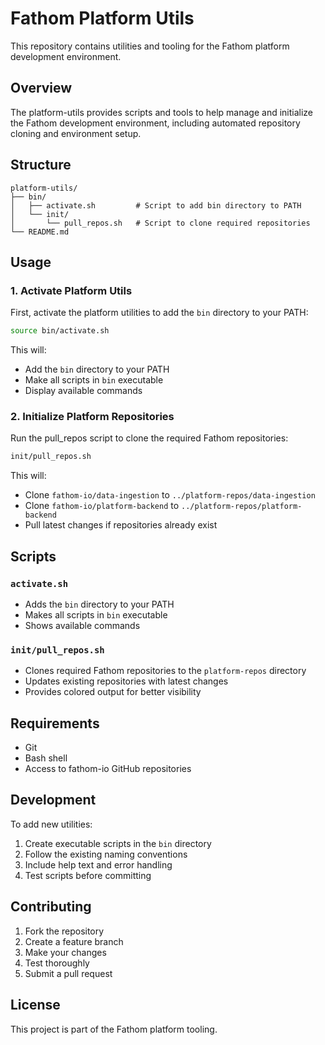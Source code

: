 # Fathom Platform Utils

This repository contains utilities and tooling for the Fathom platform development environment.

## Overview

The platform-utils provides scripts and tools to help manage and initialize the Fathom development environment, including automated repository cloning and environment setup.

## Structure

```
platform-utils/
├── bin/
│   ├── activate.sh         # Script to add bin directory to PATH
│   └── init/
│       └── pull_repos.sh   # Script to clone required repositories
└── README.md
```

## Usage

### 1. Activate Platform Utils

First, activate the platform utilities to add the `bin` directory to your PATH:

```bash
source bin/activate.sh
```

This will:
- Add the `bin` directory to your PATH
- Make all scripts in `bin` executable
- Display available commands

### 2. Initialize Platform Repositories

Run the pull_repos script to clone the required Fathom repositories:

```bash
init/pull_repos.sh
```

This will:
- Clone `fathom-io/data-ingestion` to `../platform-repos/data-ingestion`
- Clone `fathom-io/platform-backend` to `../platform-repos/platform-backend`
- Pull latest changes if repositories already exist

## Scripts

### `activate.sh`
- Adds the `bin` directory to your PATH
- Makes all scripts in `bin` executable
- Shows available commands

### `init/pull_repos.sh`
- Clones required Fathom repositories to the `platform-repos` directory
- Updates existing repositories with latest changes
- Provides colored output for better visibility

## Requirements

- Git
- Bash shell
- Access to fathom-io GitHub repositories

## Development

To add new utilities:
1. Create executable scripts in the `bin` directory
2. Follow the existing naming conventions
3. Include help text and error handling
4. Test scripts before committing

## Contributing

1. Fork the repository
2. Create a feature branch
3. Make your changes
4. Test thoroughly
5. Submit a pull request

## License

This project is part of the Fathom platform tooling.